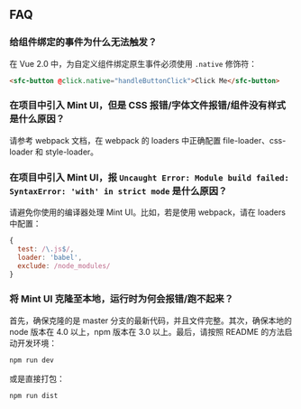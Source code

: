 ## FAQ

### 给组件绑定的事件为什么无法触发？

在 Vue 2.0 中，为自定义组件绑定原生事件必须使用 `.native` 修饰符：
```html
<sfc-button @click.native="handleButtonClick">Click Me</sfc-button>
```

### 在项目中引入 Mint UI，但是 CSS 报错/字体文件报错/组件没有样式是什么原因？

请参考 webpack 文档，在 webpack 的 loaders 中正确配置 file-loader、css-loader 和 style-loader。

### 在项目中引入 Mint UI，报 `Uncaught Error: Module build failed: SyntaxError: 'with' in strict mode` 是什么原因？

请避免你使用的编译器处理 Mint UI。比如，若是使用 webpack，请在 loaders 中配置：
```javascript
{
  test: /\.js$/,
  loader: 'babel',
  exclude: /node_modules/
}
```

### 将 Mint UI 克隆至本地，运行时为何会报错/跑不起来？

首先，确保克隆的是 master 分支的最新代码，并且文件完整。其次，确保本地的 node 版本在 4.0 以上，npm 版本在 3.0 以上。最后，请按照 README 的方法启动开发环境：

```bash
npm run dev
```

或是直接打包：

```bash
npm run dist
```
